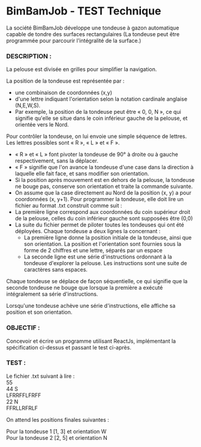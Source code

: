 # BimBamJob - TEST Technique


La société BimBamJob développe une tondeuse à gazon automatique capable de tondre des
surfaces rectangulaires
(La tondeuse peut être programmée pour parcourir l'intégralité de la surface.)


### DESCRIPTION :

La pelouse est divisée en grilles pour simplifier la navigation.

La position de la tondeuse est représentée par :
- une combinaison de coordonnées (x,y)
- d'une lettre indiquant l'orientation selon la notation cardinale anglaise (N,E,W,S).
- Par exemple, la position de la tondeuse peut être « 0, 0, N », ce qui signifie qu'elle se
situe dans le coin inférieur gauche de la pelouse, et orientée vers le Nord.

Pour contrôler la tondeuse, on lui envoie une simple séquence de lettres. Les lettres possibles
sont « R », « L » et « F ».
- « R » et « L » font pivoter la tondeuse de 90° à droite ou à gauche respectivement, sans
la déplacer.
- « F » signifie que l'on avance la tondeuse d'une case dans la direction à laquelle elle fait
face, et sans modifier son orientation.
- Si la position après mouvement est en dehors de la pelouse, la tondeuse ne bouge pas,
conserve son orientation et traite la commande suivante.
- On assume que la case directement au Nord de la position (x, y) a pour coordonnées (x,
y+1).
Pour programmer la tondeuse, elle doit lire un fichier au format .txt construit comme suit :
- La première ligne correspond aux coordonnées du coin supérieur droit de la pelouse,
celles du coin inférieur gauche sont supposées être (0,0)
- La suite du fichier permet de piloter toutes les tondeuses qui ont été déployées. Chaque
tondeuse a deux lignes la concernant :
  - La première ligne donne la position initiale de la tondeuse, ainsi que son
  orientation. La position et l'orientation sont fournies sous la forme de 2 chiffres et
  une lettre, séparés par un espace
  - La seconde ligne est une série d'instructions ordonnant à la tondeuse d'explorer
  la pelouse. Les instructions sont une suite de caractères sans espaces.
  
Chaque tondeuse se déplace de façon séquentielle, ce qui signifie que la seconde tondeuse ne
bouge que lorsque la première a exécuté intégralement sa série d'instructions.

Lorsqu'une tondeuse achève une série d'instructions, elle affiche sa position et son orientation.


### OBJECTIF :

Concevoir et écrire un programme utilisant ReactJs, implémentant la spécification ci-dessus et
passant le test ci-après.


### TEST :

Le fichier .txt suivant à lire :<br />
55<br />
44 S<br />
LFRRFFLFRFF<br />
22 N<br />
FFRLLRFRLF<br />

On attend les positions finales suivantes :<br />

Pour la tondeuse 1 [1, 3] et orientation W<br />
Pour la tondeuse 2 [2, 5] et orientation N<br />
